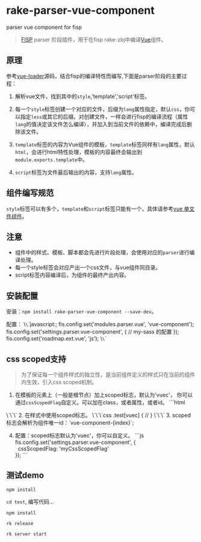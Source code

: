 # rake-parser-vue-component
parser vue component for fisp

> [FISP][1] parser 阶段插件，用于在fisp rake-zbj中编译[Vue][2]组件。

## 原理

参考[vue-loader][3]源码，结合fisp的编译特性而编写,下面是parser阶段的主要过程：

1. 解析vue文件，找到其中的`style`,'template','script'标签。

2. 每一个`style`标签创建一个对应的文件，后缀为`lang`属性指定，默认`css`，你可以指定`less`或其它的后缀。对创建文件，一样会进行fisp的编译流程（属性`lang`的值决定该文件怎么编译），并加入到当前文件的依赖中，编译完成后删除该文件。

3. `template`标签的内容为Vue组件的模板，`template`标签同样有`lang`属性，默认`html`，会进行html特性处理，模板的内容最终会输出到`module.exports.template`中。

4. `script`标签为文件最后输出的内容，支持`lang`属性。

## 组件编写规范

`style`标签可以有多个，`template`和`script`标签只能有一个，具体请参考[vue 单文件组件][4]。

## 注意

- 组件中的样式、模板、脚本都会先进行片段处理，会使用对应的`parser`进行编译处理。
- 每一个style标签会对应产出一个css文件，与vue组件同目录。
- script标签内容编译后，为组件的最终产出内容。

## 安装配置

安装：`npm install rake-parser-vue-component --save-dev`。

配置：
\\`\`\`javascript:;
fis.config.set('modules.parser.vue', 'vue-component');
fis.config.set('settings.parser.vue-component', {
	// my-sass 的配置
});
fis.config.set('roadmap.ext.vue', 'js'); 
\\`\`\`

## css scoped支持

> 为了保证每一个组件样式的独立性，是当前组件定义的样式只在当前的组件内生效，引入css scoped机制。

1. 在模板的元素上（一般是根节点）加上scoped标志，默认为'vuec'， 你可以通过`cssScopedFlag`自定义。可以加在class，或者属性，或者id。
\`\`\`html
<template>
  <div class="test" vuec></div>
</template>
\`\`\`
2. 在样式中使用scoped标志。
\`\`\`css
.test[vuec] {
  //
}
\`\`\`
3. scoped标志会解析为组件唯一id：`vue-component-{index}`;

4. 配置：scoped标志默认为'vuec'，你可以自定义。
\`\`\`js
fis.config.set('settings.parser.vue-component', {  
    ` `cssScopedFlag: 'myCssScopedFlag'  
});
\`\`\`

## 测试demo

`npm install`

`cd test`, 编写代码…

`npm install`

`rk release`

`rk server start`

[1]:	http://fis.baidu.com/
[2]:	http://vuejs.org.cn/
[3]:	https://github.com/vuejs/vue-loader
[4]:	http://vuejs.org.cn/guide/application.html